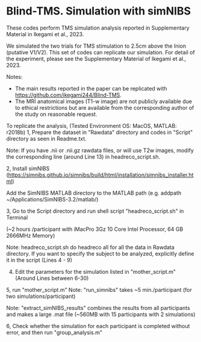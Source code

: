 # Blind-TMS. Simulation with simNIBS
These codes perform TMS simulation analysis 
reported in Supplementary Material in Ikegami et al., 2023.

We simulated the two trials for TMS stimulation to 2.5cm above the Inion (putative V1/V2).
This set of codes can replicate our simulation.
For detail of the experiment, please see the Supplementary Material of Ikegami et al., 2023.

Notes: 
- The main results reported in the paper can be replicated with https://github.com/ikegami244/Blind-TMS. 
- The MRI anatomical images (T1-w image) are not publicly available due to ethical restrictions but are available from the corresponding author of the study on reasonable request.
 


To replicate the analysis, 
(Tested Environment OS: MacOS, MATLAB: r2018b)
1, Prepare the dataset in "Rawdata" directory and codes in "Script" directory as seen in Readme.txt.

Note: If you have .nii or .nii.gz rawdata files, or will use T2w images,
      modify the corresponding line (around Line 13) in headreco_script.sh.

2, Install simNIBS (https://simnibs.github.io/simnibs/build/html/installation/simnibs_installer.html) 

   Add the SimNIBS MATLAB directory to the MATLAB path (e.g. addpath ~/Applications/SimNIBS-3.2/matlab/)

3, Go to the Script directory and run shell script "headreco_script.sh" in Terminal

(~2 hours /participant with iMacPro 3Gz 10 Core Intel Processor, 64 GB 2666MHz Memory)

Note: headreco_script.sh do headreco all for all the data in Rawdata directory. If you want to specify the subject to be analyzed, explicitly define it in the script (Lines 4 - 9)

4. Edit the parameters for the simulation listed in "mother_script.m" (Around Lines between 6-30)

5, run "mother_script.m"
Note: "run_simnibs" takes ~5 min./participant (for two simulations/participant)

Note: "extract_simNIBS_results" combines the results from all participants and makes a large .mat file (~560MB with 15 participants with 2 simulations)

6, Check whether the simulation for each participant is completed without error, and then run "group_analysis.m"
